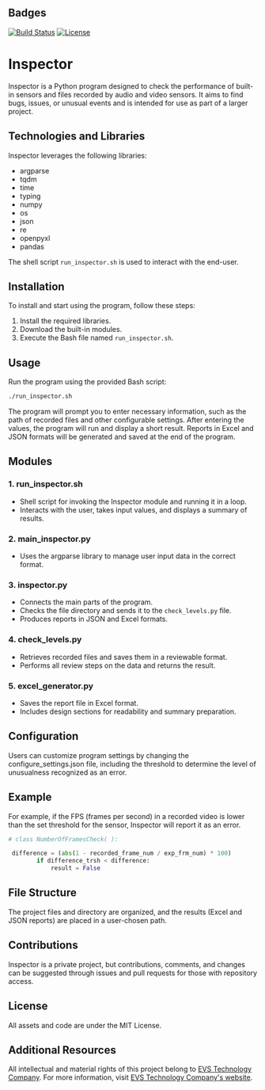 ## Badges
[![Build Status](https://img.shields.io/travis/user/repo/master.svg)](https://travis-ci.org/user/repo)
[![License](https://img.shields.io/badge/License-MIT-blue.svg)](https://opensource.org/licenses/MIT)

# Inspector

Inspector is a Python program designed to check the performance of built-in sensors and files recorded by audio and video sensors. It aims to find bugs, issues, or unusual events and is intended for use as part of a larger project.

## Technologies and Libraries

Inspector leverages the following libraries:
- argparse
- tqdm
- time
- typing
- numpy
- os
- json
- re
- openpyxl
- pandas

The shell script `run_inspector.sh` is used to interact with the end-user.

## Installation

To install and start using the program, follow these steps:
1. Install the required libraries.
2. Download the built-in modules.
3. Execute the Bash file named `run_inspector.sh`.

## Usage

Run the program using the provided Bash script:

```bash
./run_inspector.sh
```

The program will prompt you to enter necessary information, such as the path of recorded files and other configurable settings. After entering the values, the program will run and display a short result. Reports in Excel and JSON formats will be generated and saved at the end of the program.

## Modules

### 1. run_inspector.sh

- Shell script for invoking the Inspector module and running it in a loop.
- Interacts with the user, takes input values, and displays a summary of results.

### 2. main_inspector.py

- Uses the argparse library to manage user input data in the correct format.

### 3. inspector.py

- Connects the main parts of the program.
- Checks the file directory and sends it to the `check_levels.py` file.
- Produces reports in JSON and Excel formats.

### 4. check_levels.py

- Retrieves recorded files and saves them in a reviewable format.
- Performs all review steps on the data and returns the result.

### 5. excel_generator.py

- Saves the report file in Excel format.
- Includes design sections for readability and summary preparation.

## Configuration
Users can customize program settings by changing the configure_settings.json file, including the threshold to determine the level of unusualness recognized as an error.

## Example
For example, if the FPS (frames per second) in a recorded video is lower than the set threshold for the sensor, Inspector will report it as an error.

```python
# class NumberOfFramesCheck( ):

 difference = (abs(1 - recorded_frame_num / exp_frm_num) * 100)
        if difference_trsh < difference:
            result = False
```

## File Structure
The project files and directory are organized, and the results (Excel and JSON reports) are placed in a user-chosen path.

## Contributions
Inspector is a private project, but contributions, comments, and changes can be suggested through issues and pull requests for those with repository access.

## License
All assets and code are under the MIT License.

## Additional Resources
All intellectual and material rights of this project belong to [EVS Technology Company](https://www.embeddedvisionsystems.it/). For more information, visit [EVS Technology Company's website](https://www.embeddedvisionsystems.it/).



